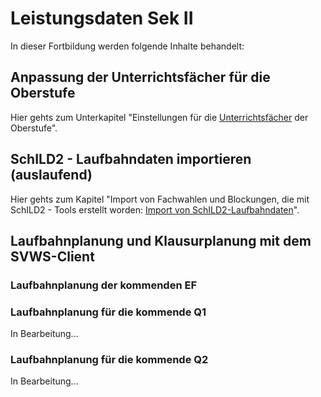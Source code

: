 # Leistungsdaten Sek II

In dieser Fortbildung werden folgende Inhalte behandelt: 
## Anpassung der Unterrichtsfächer für die Oberstufe
Hier gehts zum Unterkapitel "Einstellungen für die [Unterrichtsfächer](./Unterrichtsfaecher/index.md) der Oberstufe".

## SchILD2 - Laufbahndaten importieren (auslaufend)
Hier gehts zum Kapitel "Import von Fachwahlen und Blockungen, die mit SchILD2 - Tools erstellt worden: [Import von SchILD2-Laufbahndaten](./"ImportSchILD2Laufbahndaten"/index.md)".

## Laufbahnplanung und Klausurplanung mit dem SVWS-Client
### Laufbahnplanung der kommenden EF

### Laufbahnplanung für die kommende Q1
In Bearbeitung...

### Laufbahnplanung für die kommende Q2
In Bearbeitung...


